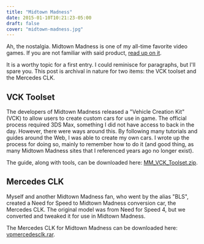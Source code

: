 ```yaml
---
title: "Midtown Madness"
date: 2015-01-10T10:21:23-05:00
draft: false
cover: "midtown-madness.jpg"
---
```


Ah, the nostalgia. Midtown Madness is one of my all-time favorite video games. If you are not familiar with said product, [read up on it](http://en.wikipedia.org/wiki/Midtown_Madness).

It is a worthy topic for a first entry. I could reminisce for paragraphs, but I'll spare you. This post is archival in nature for two items: the VCK toolset and the Mercedes CLK.

## VCK Toolset

The developers of Midtown Madness released a "Vehicle Creation Kit" (VCK) to allow users to create custom cars for use in game. The official process required 3DS Max, something I did not have access to back in the day. However, there were ways around this. By following many tutorials and guides around the Web, I was able to create my own cars. I wrote up the process for doing so, mainly to remember how to do it (and good thing, as many Midtown Madness sites that I referenced years ago no longer exist).

The guide, along with tools, can be downloaded here: [MM_VCK_Toolset.zip](http://victorbush.com/downloads/midtown/MM_VCK_Toolset.zip).

## Mercedes CLK

Myself and another Midtown Madness fan, who went by the alias "BLS", created a Need for Speed to Midtown Madness conversion car, the Mercedes CLK. The original model was from Need for Speed 4, but we converted and tweaked it for use in Midtown Madness.

The Mercedes CLK for Midtown Madness can be downloaded here: [vpmercedesclk.rar](http://victorbush.com/downloads/midtown/vpmercedesclk.rar).